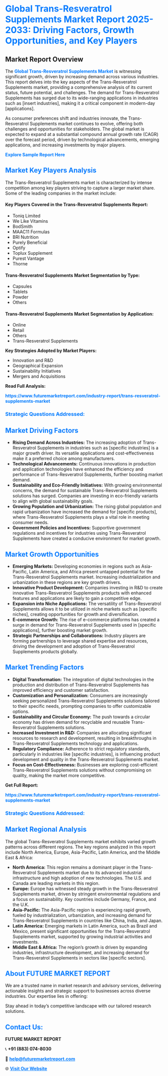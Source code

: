 <h1 style="color: #007BFF;">Global Trans-Resveratrol Supplements Market Report 2025-2033: Driving Factors, Growth Opportunities, and Key Players</h1>

<section id="overview">
<h2>Market Report Overview</h2>
<p>The <a href="https://www.futuremarketreport.com/industry-report/trans-resveratrol-supplements-market" style="color: #007BFF; text-decoration: none;"><strong>Global Trans-Resveratrol Supplements Market</strong></a> is witnessing significant growth, driven by increasing demand across various industries. This report delves into the key aspects of the Trans-Resveratrol Supplements market, providing a comprehensive analysis of its current status, future potential, and challenges. The demand for Trans-Resveratrol Supplements has surged due to its wide-ranging applications in industries such as [insert industries], making it a critical component in modern-day [applications].</p>
<p>As consumer preferences shift and industries innovate, the Trans-Resveratrol Supplements market continues to evolve, offering both challenges and opportunities for stakeholders. The global market is expected to expand at a substantial compound annual growth rate (CAGR) over the forecast period, driven by technological advancements, emerging applications, and increasing investments by major players.</p>
</section>

<section id="overview">
<p><a href="https://www.futuremarketreport.com/request-sample/reportId=122897" style="color: #007BFF; text-decoration: none;"><strong>Explore Sample Report Here</strong></a></p>
</section>

<section id="key-players">
<h2 style="color: #007BFF;">Market Key Players Analysis</h2>
<p>The Trans-Resveratrol Supplements market is characterized by intense competition among key players striving to capture a larger market share. Some of the leading companies in the market include:</p>
<h4>Key Players Covered in the Trans-Resveratrol Supplements Report:</h4>
<ul><li>Toniq Limited</li><li>We Like Vitamins</li><li>BodSmith</li><li>MAAC11 Formulas</li><li>BRI Nutrition</li><li>Purely Beneficial</li><li>Optify</li><li>Toplux Supplement</li><li>Purest Vantage</li><li>Thorne</li></ul>
<h4>Trans-Resveratrol Supplements Market Segmentation by Type:</h4>
<ul><li>Capsules</li><li>Tablets</li><li>Powder</li><li>Others</li></ul>

<h4>Trans-Resveratrol Supplements Market Segmentation by Application:</h4>
<ul><li>Online</li><li>Retail</li><li>Others</li><li>Trans-Resveratrol Supplements</li></ul>
<p><strong>Key Strategies Adopted by Market Players:</strong></p>
<ul>
<li>Innovation and R&D</li>
<li>Geographical Expansion</li>
<li>Sustainability Initiatives</li>
<li>Mergers and Acquisitions</li>
</ul>
</section>

<section>
<p><strong>Read Full Analysis: </strong></p><a href="https://www.futuremarketreport.com/industry-report/trans-resveratrol-supplements-market" style="color: #007BFF; text-decoration: none;"><strong>https://www.futuremarketreport.com/industry-report/trans-resveratrol-supplements-market</strong></a>
<h3 style="color: #007BFF;">Strategic Questions Addressed:</h3>
</section>

<section id="driving-factors">
<h2 style="color: #007BFF;">Market Driving Factors</h2>
<ul>
<li><strong>Rising Demand Across Industries:</strong> The increasing adoption of Trans-Resveratrol Supplements in industries such as [specific industries] is a major growth driver. Its versatile applications and cost-effectiveness make it a preferred choice among manufacturers.</li>
<li><strong>Technological Advancements:</strong> Continuous innovations in production and application technologies have enhanced the efficiency and performance of Trans-Resveratrol Supplements, further boosting market demand.</li>
<li><strong>Sustainability and Eco-Friendly Initiatives:</strong> With growing environmental concerns, the demand for sustainable Trans-Resveratrol Supplements solutions has surged. Companies are investing in eco-friendly variants to align with global sustainability goals.</li>
<li><strong>Growing Population and Urbanization:</strong> The rising global population and rapid urbanization have increased the demand for [specific products], where Trans-Resveratrol Supplements plays a vital role in meeting consumer needs.</li>
<li><strong>Government Policies and Incentives:</strong> Supportive government regulations and incentives for industries using Trans-Resveratrol Supplements have created a conducive environment for market growth.</li>
</ul>
</section>

<section id="growth-opportunities">
<h2 style="color: #007BFF;">Market Growth Opportunities</h2>
<ul>
<li><strong>Emerging Markets:</strong> Developing economies in regions such as Asia-Pacific, Latin America, and Africa present untapped potential for the Trans-Resveratrol Supplements market. Increasing industrialization and urbanization in these regions are key growth drivers.</li>
<li><strong>Innovative Product Development:</strong> Companies investing in R&D to create innovative Trans-Resveratrol Supplements products with enhanced features and applications are likely to gain a competitive edge.</li>
<li><strong>Expansion into Niche Applications:</strong> The versatility of Trans-Resveratrol Supplements allows it to be utilized in niche markets such as [specific niches], creating opportunities for growth and diversification.</li>
<li><strong>E-commerce Growth:</strong> The rise of e-commerce platforms has created a surge in demand for Trans-Resveratrol Supplements used in [specific applications], further boosting market growth.</li>
<li><strong>Strategic Partnerships and Collaborations:</strong> Industry players are forming partnerships to leverage shared expertise and resources, driving the development and adoption of Trans-Resveratrol Supplements products globally.</li>
</ul>
</section>

<section id="trending-factors">
<h2 style="color: #007BFF;">Market Trending Factors</h2>
<ul>
<li><strong>Digital Transformation:</strong> The integration of digital technologies in the production and distribution of Trans-Resveratrol Supplements has improved efficiency and customer satisfaction.</li>
<li><strong>Customization and Personalization:</strong> Consumers are increasingly seeking personalized Trans-Resveratrol Supplements solutions tailored to their specific needs, prompting companies to offer customizable options.</li>
<li><strong>Sustainability and Circular Economy:</strong> The push towards a circular economy has driven demand for recyclable and reusable Trans-Resveratrol Supplements solutions.</li>
<li><strong>Increased Investment in R&D:</strong> Companies are allocating significant resources to research and development, resulting in breakthroughs in Trans-Resveratrol Supplements technology and applications.</li>
<li><strong>Regulatory Compliance:</strong> Adherence to strict regulatory standards, particularly in industries like [specific industries], is influencing product development and quality in the Trans-Resveratrol Supplements market.</li>
<li><strong>Focus on Cost-Effectiveness:</strong> Businesses are exploring cost-efficient Trans-Resveratrol Supplements solutions without compromising on quality, making the market more competitive.</li>
</ul>
</section>

<section>
<p><strong>Get Full Report: </strong></p><a href="https://www.futuremarketreport.com/industry-report/trans-resveratrol-supplements-market" style="color: #007BFF; text-decoration: none;"><strong>https://www.futuremarketreport.com/industry-report/trans-resveratrol-supplements-market</strong></a>
<h3 style="color: #007BFF;">Strategic Questions Addressed:</h3>
</section>


<section id="regional-analysis">
<h2 style="color: #007BFF;">Market Regional Analysis</h2>
<p>The global Trans-Resveratrol Supplements market exhibits varied growth patterns across different regions. The key regions analyzed in this report include North America, Europe, Asia-Pacific, Latin America, and the Middle East & Africa:</p>
<ul>
<li><strong>North America:</strong> This region remains a dominant player in the Trans-Resveratrol Supplements market due to its advanced industrial infrastructure and high adoption of new technologies. The U.S. and Canada are leading markets in this region.</li>
<li><strong>Europe:</strong> Europe has witnessed steady growth in the Trans-Resveratrol Supplements market, driven by stringent environmental regulations and a focus on sustainability. Key countries include Germany, France, and the U.K.</li>
<li><strong>Asia-Pacific:</strong> The Asia-Pacific region is experiencing rapid growth, fueled by industrialization, urbanization, and increasing demand for Trans-Resveratrol Supplements in countries like China, India, and Japan.</li>
<li><strong>Latin America:</strong> Emerging markets in Latin America, such as Brazil and Mexico, present significant opportunities for the Trans-Resveratrol Supplements market, supported by growing industrial activities and investments.</li>
<li><strong>Middle East & Africa:</strong> The region’s growth is driven by expanding industries, infrastructure development, and increasing demand for Trans-Resveratrol Supplements in sectors like [specific sectors].</li>
</ul>
</section>

<footer>
<h2 style="color: #007BFF;">About FUTURE MARKET REPORT</h2>
<p>We are a trusted name in market research and advisory services, delivering actionable insights and strategic support to businesses across diverse industries. Our expertise lies in offering:</p>

<p>Stay ahead in today’s competitive landscape with our tailored research solutions.</p>

<h2 style="color: #007BFF;">Contact Us:</h2>
<p><strong>FUTURE MARKET REPORT</strong></p>
<p>📞 <strong>+91 (883) 074-8030</strong></p>
<p>📧 <strong><a href="mailto:help@futuremarketreport.com" style="color: #007BFF;">help@futuremarketreport.com</a></strong></p>
<p>🌐 <strong><a href="https://www.futuremarketreport.com/" style="color: #007BFF;">Visit Our Website</a></strong></p>
</footer>
